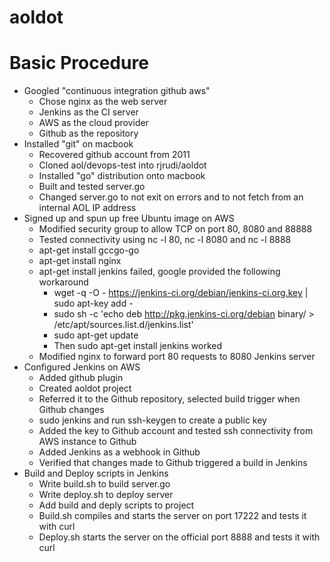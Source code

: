 # aoldot

# Basic Procedure #

* Googled "continuous integration github aws"
   * Chose nginx as the web server
   * Jenkins as the CI server
   * AWS as the cloud provider
   * Github as the repository
* Installed "git" on macbook
   * Recovered github account from 2011
   * Cloned aol/devops-test into rjrudi/aoldot
   * Installed "go" distribution onto macbook
   * Built and tested server.go
   * Changed server.go to not exit on errors and to not fetch from an internal AOL IP address
* Signed up and spun up free Ubuntu image on AWS
   * Modified security group to allow TCP on port 80, 8080 and 88888
   * Tested connectivity using nc -l 80, nc -l 8080 and nc -l 8888
   * apt-get install gccgo-go
   * apt-get install nginx
   * apt-get install jenkins failed, google provided the following workaround
      * wget -q -O - https://jenkins-ci.org/debian/jenkins-ci.org.key | sudo apt-key add -
      * sudo sh -c 'echo deb http://pkg.jenkins-ci.org/debian binary/ > /etc/apt/sources.list.d/jenkins.list'
      * sudo apt-get update
      * Then sudo apt-get install jenkins worked
   * Modified nginx to forward port 80 requests to 8080 Jenkins server
* Configured Jenkins on AWS
   * Added github plugin
   * Created aoldot project
   * Referred it to the Github repository, selected build trigger when Github changes
   * sudo jenkins and run ssh-keygen to create a public key
   * Added the key to Github account and tested ssh connectivity from AWS instance to Github
   * Added Jenkins as a webhook in Github
   * Verified that changes made to Github triggered a build in Jenkins
* Build and Deploy scripts in Jenkins
   * Write build.sh to build server.go
   * Write deploy.sh to deploy server 
   * Add build and deply scripts to project
   * Build.sh compiles and starts the server on port 17222 and tests it with curl
   * Deploy.sh starts the server on the official port 8888 and tests it with curl 
